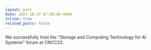 ```yaml
---
layout: post
date: 2023-10-27 07:59:00-0400
inline: true
related_posts: false
---
```

We successfully host the "Storage and Computing Technology for AI Systems" forum at CNCC23.